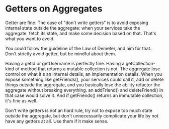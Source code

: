 # Getters on Aggregates

Getter are fine. The case of "don't write getters" is to avoid exposing internal state outside the aggregate: when your services take the aggregate, fetch its state, and make some decision based on that. That's what you want to avoid.

You could follow the guideline of the Law of Demeter, and aim for that. Don't strictly avoid getter, but be mindful about them.

Having a getId or getUsername is perfectly fine. Having a getCollection-kind of method that returns a mutable collection is not. The aggregate lose control on what it's an internal details, an implementation details. When you expose something like getFriends(), your services could call it, add or delete things outside the aggregate, and you basically lose the ability refactor the aggregate without breaking everything. an addFriend() and deleteFriend() in that case would solve it. And if getFriends() returns an immutable collection, it's fine as well.

Don't write getters is not an hard rule, try not to expose too much state outside the aggregate, but don't unnecessarily complicate your life by not have any getters at all. Use them if it make sense.
